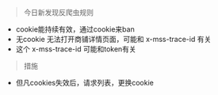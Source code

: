> 今日新发现反爬虫规则

- cookie能持续有效，通过cookie来ban
- 无cookie 无法打开商铺详情页面，可能和 x-mss-trace-id 有关
- 这个 x-mss-trace-id 可能和token有关

> 措施

- 但凡cookies失效后，请求列表，更换cookie